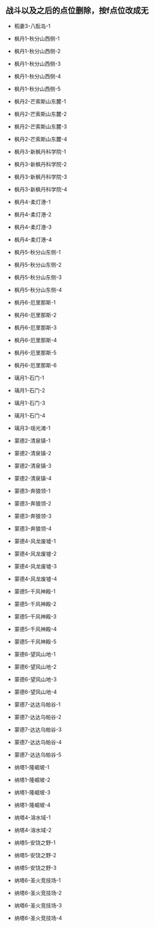 ## 战斗以及之后的点位删除，按f点位改成无
- 稻妻3-八酝岛-1

- 枫丹1-秋分山西侧-1
- 枫丹1-秋分山西侧-2
- 枫丹1-秋分山西侧-3
- 枫丹1-秋分山西侧-4
- 枫丹1-秋分山西侧-5
- 枫丹2-芒索斯山东麓-1
- 枫丹2-芒索斯山东麓-2
- 枫丹2-芒索斯山东麓-3
- 枫丹2-芒索斯山东麓-4
- 枫丹3-新枫丹科学院-1
- 枫丹3-新枫丹科学院-2
- 枫丹3-新枫丹科学院-3
- 枫丹3-新枫丹科学院-4
- 枫丹4-柔灯港-1
- 枫丹4-柔灯港-2
- 枫丹4-柔灯港-3
- 枫丹4-柔灯港-4
- 枫丹5-秋分山东侧-1
- 枫丹5-秋分山东侧-2
- 枫丹5-秋分山东侧-3
- 枫丹5-秋分山东侧-4
- 枫丹6-厄里那斯-1
- 枫丹6-厄里那斯-2
- 枫丹6-厄里那斯-3
- 枫丹6-厄里那斯-4
- 枫丹6-厄里那斯-5
- 枫丹6-厄里那斯-6

- 璃月1-石门-1
- 璃月1-石门-2
- 璃月1-石门-3
- 璃月1-石门-4
- 璃月3-瑶光滩-1

- 蒙德2-清泉镇-1
- 蒙德2-清泉镇-2
- 蒙德2-清泉镇-3
- 蒙德2-清泉镇-4
- 蒙德3-奔狼领-1
- 蒙德3-奔狼领-2
- 蒙德3-奔狼领-3
- 蒙德3-奔狼领-4
- 蒙德4-风龙废墟-1
- 蒙德4-风龙废墟-2
- 蒙德4-风龙废墟-3
- 蒙德4-风龙废墟-4
- 蒙德5-千风神殿-1
- 蒙德5-千风神殿-2
- 蒙德5-千风神殿-3
- 蒙德5-千风神殿-4
- 蒙德5-千风神殿-5
- 蒙德6-望风山地-1
- 蒙德6-望风山地-2
- 蒙德6-望风山地-3
- 蒙德6-望风山地-4
- 蒙德7-达达乌帕谷-1
- 蒙德7-达达乌帕谷-2
- 蒙德7-达达乌帕谷-3
- 蒙德7-达达乌帕谷-4
- 蒙德7-达达乌帕谷-5

- 纳塔1-隆崛坡-1
- 纳塔1-隆崛坡-2
- 纳塔1-隆崛坡-3
- 纳塔1-隆崛坡-4
- 纳塔4-溶水域-1
- 纳塔4-溶水域-2
- 纳塔5-安饶之野-1
- 纳塔5-安饶之野-2
- 纳塔5-安饶之野-3
- 纳塔6-圣火竞技场-1
- 纳塔6-圣火竞技场-2
- 纳塔6-圣火竞技场-3
- 纳塔6-圣火竞技场-4